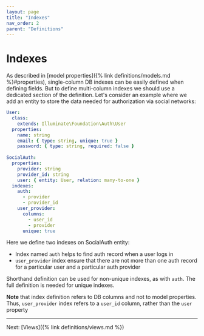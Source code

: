 ```yaml
---
layout: page
title: "Indexes"
nav_order: 2
parent: "Definitions"
---
```


# Indexes

As described in [model properties]({% link definitions/models.md %}#properties), single-column DB indexes can be
easily defined when defining fields. But to define multi-column indexes we should use a
dedicated section of the definition.
Let's consider an example where we add an entity to store the data needed for authorization via social networks:
```yaml
User:
  class:
    extends: Illuminate\Foundation\Auth\User
  properties:
    name: string
    email: { type: string, unique: true }
    password: { type: string, required: false }
    
SocialAuth:
  properties:
    provider: string
    provider_id: string
    user: { entity: User, relation: many-to-one }
  indexes:
    auth:
      - provider
      - provider_id
    user_provider:
      columns:
        - user_id
        - provider
      unique: true
```

Here we define two indexes on SocialAuth entity:
* Index named `auth` helps to find auth record when a user logs in
* `user_provider` index ensure that there are not more than one auth record for a particular user and a particular auth provider

Shorthand definition can be used for non-unique indexes, as with `auth`. The full definition is needed for unique indexes.

**Note** that index definition refers to DB columns and not to model properties. 
Thus, `user_provider` index refers to a `user_id` column, rather than the `user` property

---
Next: [Views]({% link definitions/views.md %})
